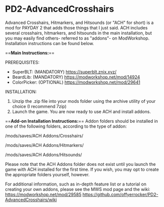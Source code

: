 # PD2-AdvancedCrosshairs
Advanced Crosshairs, Hitmarkers, and Hitsounds (or "ACH" for short) is a mod for PAYDAY 2 that adds those things that I just said.
ACH includes several crosshairs, hitmarkers, and hitsounds in the main installation, but you may easily find others- referred to as "addons"- on ModWorkshop. Installation instructions can be found below.

==**Main Instructions:**==

PREREQUISITES: 
- SuperBLT: (MANDATORY) https://superblt.znix.xyz/
- BeardLib: (MANDATORY) https://modworkshop.net/mod/14924
- ColorPicker: (OPTIONAL) https://modworkshop.net/mod/29641

INSTALLATION:

1. Unzip the .zip file into your mods folder using the archive utility of your choice (I recommend 7zip)
2. Launch the game. You are now ready to use ACH and install addons.

==**Add-on Installation Instructions:**==
Addon folders should be installed in one of the following folders, according to the type of addon:

/mods/saves/ACH Addons/Crosshairs/

/mods/saves/ACH Addons/Hitmarkers/

/mods/saves/ACH Addons/Hitsounds/

Please note that the ACH Addons folder does not exist until you launch the game with ACH installed for the first time.
If you wish, you may opt to create the appropriate folders yourself, however.

For additional information, such as in-depth feature list or a tutorial on creating your own addons, please see the MWS mod page and the wiki:
https://modworkshop.net/mod/29585
https://github.com/offyerrocker/PD2-AdvancedCrosshairs/wiki
